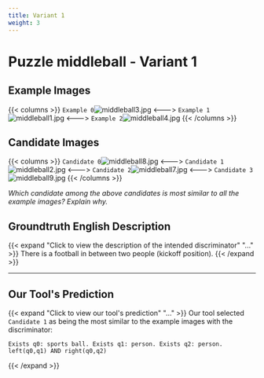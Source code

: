 ```yaml
---
title: Variant 1
weight: 3
---
```


# Puzzle middleball - Variant 1

## Example Images
{{< columns >}}
`Example 0`![middleball3.jpg](/natscene_data/images/middleball3.jpg)
<--->
`Example 1`![middleball1.jpg](/natscene_data/images/middleball1.jpg)
<--->
`Example 2`![middleball4.jpg](/natscene_data/images/middleball4.jpg)
{{< /columns >}}

## Candidate Images
{{< columns >}}
`Candidate 0`![middleball8.jpg](/natscene_data/images/middleball8.jpg)
<--->
`Candidate 1`![middleball2.jpg](/natscene_data/images/middleball2.jpg)
<--->
`Candidate 2`![middleball7.jpg](/natscene_data/images/middleball7.jpg)
<--->
`Candidate 3`![middleball9.jpg](/natscene_data/images/middleball9.jpg)
{{< /columns >}}

*Which candidate among the above candidates is most similar to all the example images? Explain why.*

## Groundtruth English Description

{{< expand "Click to view the description of the intended discriminator" "..." >}}
There is a football in between two people (kickoff position).
{{< /expand >}}

---



## Our Tool's Prediction

{{< expand "Click to view our tool's prediction" "..." >}}
Our tool selected `Candidate 1` as being the most similar to the example images with the discriminator:
```plaintext
Exists q0: sports ball. Exists q1: person. Exists q2: person. left(q0,q1) AND right(q0,q2)
```
{{< /expand >}}
